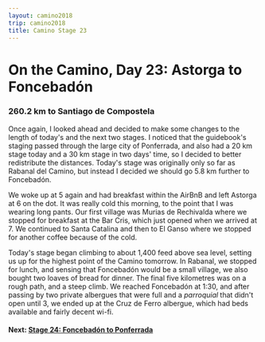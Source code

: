 ```yaml
---
layout: camino2018
trip: camino2018
title: Camino Stage 23
---
```


# On the Camino, Day 23: Astorga to Foncebad&oacute;n

### 260.2 km to Santiago de Compostela

Once again, I looked ahead and decided to make some changes to the length of today's and the next two stages. I noticed that the guidebook's staging passed through the large city of Ponferrada, and also had a 20 km stage today and a 30 km stage in two days' time, so I decided to better redistribute the distances. Today's stage was originally only so far as Rabanal del Camino, but instead I decided we should go 5.8 km further to Foncebad&oacute;n.

We woke up at 5 again and had breakfast within the AirBnB and left Astorga at 6 on the dot. It was really cold this morning, to the point that I was wearing long pants. Our first village was Murias de Rechivalda where we stopped for breakfast at the Bar Cris, which just opened when we arrived at 7. We continued to Santa Catalina and then to El Ganso where we stopped for another coffee because of the cold.

Today's stage began climbing to about 1,400 feed above sea level, setting us up for the highest point of the Camino tomorrow. In Rabanal, we stopped for lunch, and sensing that Foncebad&oacute;n would be a small village, we also bought two loaves of bread for dinner. The final five kilometres was on a rough path, and a steep climb. We reached Foncebad&oacute;n at 1:30, and after passing by two private albergues that were full and a *parroquial* that didn't open until 3, we ended up at the Cruz de Ferro albergue, which had beds available and fairly decent wi-fi.

#### Next: [Stage 24: Foncebad&oacute;n to Ponferrada](/2018/09/27/camino24.html)